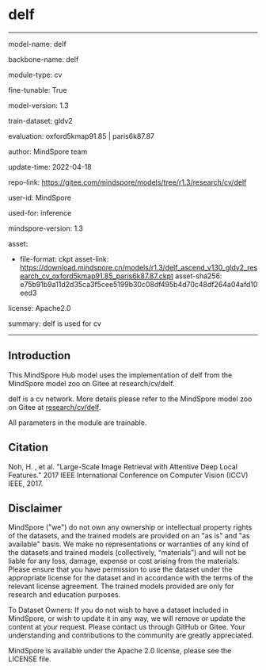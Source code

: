 # delf

---

model-name: delf

backbone-name: delf

module-type: cv

fine-tunable: True

model-version: 1.3

train-dataset: gldv2

evaluation: oxford5kmap91.85 | paris6k87.87

author: MindSpore team

update-time: 2022-04-18

repo-link: <https://gitee.com/mindspore/models/tree/r1.3/research/cv/delf>

user-id: MindSpore

used-for: inference

mindspore-version: 1.3

asset:

-
    file-format: ckpt
    asset-link: <https://download.mindspore.cn/models/r1.3/delf_ascend_v130_gldv2_research_cv_oxford5kmap91.85_paris6k87.87.ckpt>
    asset-sha256: e75b91b9a11d2d35ca3f5cee5199b30c08df495b4d70c48df264a04afd10eed3

license: Apache2.0

summary: delf is used for cv

---

## Introduction

This MindSpore Hub model uses the implementation of delf from the MindSpore model zoo on Gitee at research/cv/delf.

delf is a cv network. More details please refer to the MindSpore model zoo on Gitee at [research/cv/delf](https://gitee.com/mindspore/models/blob/r1.3/research/cv/delf/README_CN.md).

All parameters in the module are trainable.

## Citation

Noh, H. , et al. "Large-Scale Image Retrieval with Attentive Deep Local Features." 2017 IEEE International Conference on Computer Vision (ICCV) IEEE, 2017.

## Disclaimer

MindSpore ("we") do not own any ownership or intellectual property rights of the datasets, and the trained models are provided on an "as is" and "as available" basis. We make no representations or warranties of any kind of the datasets and trained models (collectively, “materials”) and will not be liable for any loss, damage, expense or cost arising from the materials. Please ensure that you have permission to use the dataset under the appropriate license for the dataset and in accordance with the terms of the relevant license agreement. The trained models provided are only for research and education purposes.

To Dataset Owners: If you do not wish to have a dataset included in MindSpore, or wish to update it in any way, we will remove or update the content at your request. Please contact us through GitHub or Gitee. Your understanding and contributions to the community are greatly appreciated.

MindSpore is available under the Apache 2.0 license, please see the LICENSE file.

